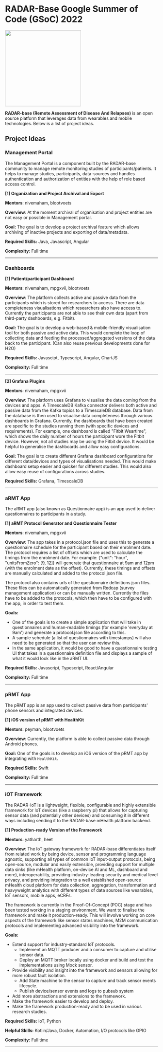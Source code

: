 # RADAR-Base Google Summer of Code (GSoC) 2022

<img src="https://radar-base.org/wp-content/uploads/2018/03/Logo_RADAR-Base-RGB.png" width="250">

**RADAR-base (Remote Assessment of Disease And Relapses)** is an open source platform that leverages data from wearables and mobile technologies. Below is a list of project ideas.

## Project Ideas

### Management Portal

The Management Portal is a component built by the RADAR-base community to manage remote monitoring studies of participants/patients. It helps to manage studies, participants, data-sources and handles authentication and authorization of entities with the help of role based access control.

**[1] Organization and Project Archival and Export**

**Mentors**: nivemaham, blootvoets

**Overview**: At the moment archival of organisation and project entities are not easy or possible in Management portal. 

**Goal:** The goal is to develop a project archival feature which allows archiving of inactive projects and exporting of data/metadata.

**Required Skills:** Java, Javascript, Angular

**Complexity:** Full time

***

### Dashboards

**[1] Patient/participant Dashboard**

**Mentors**: nivemaham, mpgxvii, blootvoets

**Overview**: The platform collects active and passive data from the participants which is stored for researchers to access. There are data completeness visualisations which researchers also have access to. Currently the participants are not able to see their own data (apart from third-party dashboards, e.g. Fitbit). 

**Goal:** The goal is to develop a web-based & mobile-friendly visualisation tool for both passive and active data. This would complete the loop of collecting data and feeding the processed/aggregated versions of the data back to the participant. (Can also reuse previous developments done for H2O)

**Required Skills:** Javascipt, Typescript, Angular, ChartJS

**Complexity:** Full time
***

**[2] Grafana Plugins**

**Mentors**: nivemaham, mpgxvii

**Overview**: The platform uses Grafana to visualise the data coming from the devices and apps. A TimescaleDB Kafka connector delivers both active and passive data from the Kafka topics to a TimescaleDB database. Data from the database is then used to visualise data completeness through various dashboards in Grafana. Currently, the dashboards that have been created are specific to the studies running them (with specific devices and requirements). For example, one dashboard is called "Fitbit Weartime", which shows the daily number of hours the participant wore the Fitbit device. However, not all studies may be using the Fitbit device. It would be helpful to generalise the dashboards and allow easy configurations.

**Goal:** The goal is to create different Grafana dashboard configurations for different data/devices and types of visualisations needed. This would make dashboard setup easier and quicker for different studies. This would also allow easy reuse of configurations across studies.

**Required Skills:** Grafana, TimescaleDB

***

### aRMT App

The aRMT app (also known as Questionnaire app) is an app used to deliver questionnaires to participants in a study. 

**[1] aRMT Protocol Generator and Questionnaire Tester**

**Mentors**: nivemaham, mpgxvii

**Overview**: The app takes in a protocol.json file and uses this to generate a questionnaire schedule for the participant based on their enrolment date. The protocol requires a list of offsets which are used to calculate the timings from the enrolment date. For example: {"unit": "hour", "unitsFromZero": [9, 12]} will generate that questionnaire at 9am and 12pm (with the enrolment date as the offset). Currently, these timings and offsets are manually calculated and added to the protocol.json file. 

The protocol also contains urls of the questionnaire definitions json files. These files can be automatically generated from Redcap (survey management application) or can be manually written. Currently the files have to be added to the protocols, which then have to be configured with the app, in order to test them. 

**Goals:** 
- One of the goals is to create a simple application that will take in questionnaires and human-readable timings (for example 'everyday at 9am') and generate a protocol.json file according to this.
- A sample schedule (a list of questionnaires with timestamps) will also need to be generated so that the user can review this.
- In the same application, it would be good to have a questionnaire testing UI that takes in a questionnaire definition file and displays a sample of what it would look like in the aRMT UI.

**Required Skills:** Javascript, Typescript, React/Angular

**Complexity:** Full time
***

### pRMT App

The pRMT app is an app used to collect passive data from participants' phone sensors and integrated devices. 

**[1] iOS version of pRMT with HealthKit**

**Mentors**: peyman, blootvoets

**Overview**: Currently, the platform is able to collect passive data through Android phones. 

**Goal:** One of the goals is to develop an iOS version of the pRMT app by integrating with `HealthKit`.

**Required Skills:** Swift

**Complexity:** Full time
***

### iOT Framework

The RADAR-IoT is a lightweight, flexible, configurable and highly extensible framework for IoT devices (like a raspberry pi) that allows for capturing sensor data (and potentially other devices) and consuming it in different ways including sending it to the RADAR-base mHealth platform backend.

**[1] Production-ready Version of the Framework**

**Mentors**: yatharth, heet

**Overview**: The IoT gateway framework for RADAR-base differentiates itself from related work by being device, sensor and programming language agnostic, supporting all types of common IoT input-output protocols, being open-source, modular and easily extensible, providing support for multiple data sinks (like mHealth platform, on-device AI and ML, dashboard and more), interoperability, providing industry-leading security and medical level privacy, and providing integration to a well established open-source mHealth cloud platform for data collection, aggregation, transformation and heavyweight analytics with different types of data sources like wearables, IoT sensors, mobile apps, eCRFs.

The framework is currently in the Proof-Of-Concept (POC) stage and has been tested working in a staging environment. We want to finalise the framework and make it production-ready. This will involve working on core aspects of the framework like sensor states machines, M2M communication protocols and implementing advanced visibility into the framework.

**Goals:** 
- Extend support for industry-standard IoT protocols.	
  - Implement an MQTT producer and a consumer to capture and utilise sensor data.
  - Deploy an MQTT broker locally using docker and build and test the implementations using Mock sensor.
- Provide visibility and insight into the framework and sensors allowing for more robust fault isolation.
  - Add State machine to the sensor to capture and track sensor events lifecycle.
  - Publish device/sensor events and logs to pubsub system
- Add more abstractions and extensions to the framework.
- Make the framework easier to develop and deploy.
- Make the framework production-ready and to be used in various research studies.

**Required Skills:** IoT, Python

**Helpful Skills:** Kotlin/Java, Docker, Automation, I/O protocols like GPIO

**Complexity:** Full time
***

